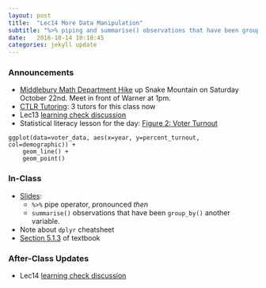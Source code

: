 ```yaml
---
layout: post
title:  "Lec14 More Data Manipulation"
subtitle: "%>% piping and summarise() observations that have been group_by() another variable."
date:   2016-10-14 10:10:45
categories: jekyll update
---
```




### Announcements

* [Middlebury Math Department Hike](https://www.facebook.com/MiddleburyMathematics/posts/1813967485555027) up Snake Mountain on Saturday October 22nd. Meet in front of Warner at 1pm.
* [CTLR Tutoring](http://www.middlebury.edu/academics/resources/ctlr/students/tutoring): 3 tutors for this class now
* Lec13 <a href = "{{ site.baseurl }}/assets/LC/data_manipulation.html" target = "_blank">learning check discussion</a>
* Statistical literacy lesson for the day: [Figure 2: Voter Turnout](http://www.pewhispanic.org/2013/06/03/inside-the-2012-latino-electorate/)
    
~~~~
ggplot(data=voter_data, aes(x=year, y=percent_turnout, col=demographic)) +
    geom_line() +
    geom_point()
~~~~


<!--+ What does 10.8% mean [here](https://twitter.com/realDonaldTrump/status/780783037743267840)?-->
<!-- * Problem Set 03 <a href = "{{ site.baseurl }}/assets/PS/PS-03_discussion.html" target = "_blank">Discussion</a> -->



### In-Class

* <a href = "{{ site.baseurl }}/assets/2-Data/more_data_manipulation.html" target = "_blank">Slides</a>:
    + `%>%` pipe operator, pronounced *then*
    + `summarise()` observations that have been `group_by()` another variable.
* Note about `dplyr` cheatsheet
* <a href = "https://rudeboybert.github.io/IntroStatDataSciences/5-manip.html#summarize-variables-using-summarize" target = "_blank">Section 5.1.3</a> of textbook



### After-Class Updates

* Lec14 <a href = "{{ site.baseurl }}/assets/LC/more_data_manipulation.html" target = "_blank">learning check discussion</a>

